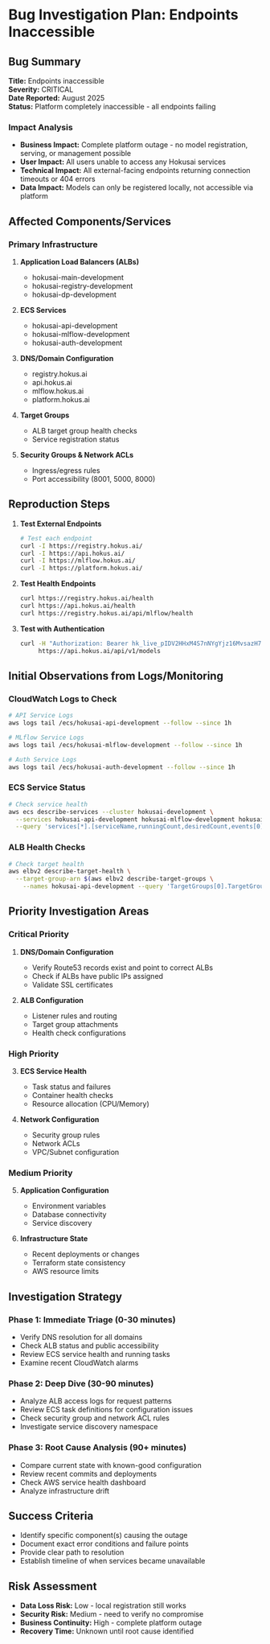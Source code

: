 # Bug Investigation Plan: Endpoints Inaccessible

## Bug Summary
**Title:** Endpoints inaccessible  
**Severity:** CRITICAL  
**Date Reported:** August 2025  
**Status:** Platform completely inaccessible - all endpoints failing

### Impact Analysis
- **Business Impact:** Complete platform outage - no model registration, serving, or management possible
- **User Impact:** All users unable to access any Hokusai services
- **Technical Impact:** All external-facing endpoints returning connection timeouts or 404 errors
- **Data Impact:** Models can only be registered locally, not accessible via platform

## Affected Components/Services

### Primary Infrastructure
1. **Application Load Balancers (ALBs)**
   - hokusai-main-development
   - hokusai-registry-development  
   - hokusai-dp-development

2. **ECS Services**
   - hokusai-api-development
   - hokusai-mlflow-development
   - hokusai-auth-development

3. **DNS/Domain Configuration**
   - registry.hokus.ai
   - api.hokus.ai
   - mlflow.hokus.ai
   - platform.hokus.ai

4. **Target Groups**
   - ALB target group health checks
   - Service registration status

5. **Security Groups & Network ACLs**
   - Ingress/egress rules
   - Port accessibility (8001, 5000, 8000)

## Reproduction Steps

1. **Test External Endpoints**
   ```bash
   # Test each endpoint
   curl -I https://registry.hokus.ai/
   curl -I https://api.hokus.ai/
   curl -I https://mlflow.hokus.ai/
   curl -I https://platform.hokus.ai/
   ```

2. **Test Health Endpoints**
   ```bash
   curl https://registry.hokus.ai/health
   curl https://api.hokus.ai/health
   curl https://registry.hokus.ai/api/mlflow/health
   ```

3. **Test with Authentication**
   ```bash
   curl -H "Authorization: Bearer hk_live_pIDV2HHxM4S7nNYgYjz16MvsazH7DQtN" \
        https://api.hokus.ai/api/v1/models
   ```

## Initial Observations from Logs/Monitoring

### CloudWatch Logs to Check
```bash
# API Service Logs
aws logs tail /ecs/hokusai-api-development --follow --since 1h

# MLflow Service Logs  
aws logs tail /ecs/hokusai-mlflow-development --follow --since 1h

# Auth Service Logs
aws logs tail /ecs/hokusai-auth-development --follow --since 1h
```

### ECS Service Status
```bash
# Check service health
aws ecs describe-services --cluster hokusai-development \
  --services hokusai-api-development hokusai-mlflow-development hokusai-auth-development \
  --query 'services[*].[serviceName,runningCount,desiredCount,events[0]]'
```

### ALB Health Checks
```bash
# Check target health
aws elbv2 describe-target-health \
  --target-group-arn $(aws elbv2 describe-target-groups \
    --names hokusai-api-development --query 'TargetGroups[0].TargetGroupArn' --output text)
```

## Priority Investigation Areas

### Critical Priority
1. **DNS/Domain Configuration**
   - Verify Route53 records exist and point to correct ALBs
   - Check if ALBs have public IPs assigned
   - Validate SSL certificates

2. **ALB Configuration**
   - Listener rules and routing
   - Target group attachments
   - Health check configurations

### High Priority  
3. **ECS Service Health**
   - Task status and failures
   - Container health checks
   - Resource allocation (CPU/Memory)

4. **Network Configuration**
   - Security group rules
   - Network ACLs
   - VPC/Subnet configuration

### Medium Priority
5. **Application Configuration**
   - Environment variables
   - Database connectivity
   - Service discovery

6. **Infrastructure State**
   - Recent deployments or changes
   - Terraform state consistency
   - AWS resource limits

## Investigation Strategy

### Phase 1: Immediate Triage (0-30 minutes)
- Verify DNS resolution for all domains
- Check ALB status and public accessibility
- Review ECS service health and running tasks
- Examine recent CloudWatch alarms

### Phase 2: Deep Dive (30-90 minutes)
- Analyze ALB access logs for request patterns
- Review ECS task definitions for configuration issues
- Check security group and network ACL rules
- Investigate service discovery namespace

### Phase 3: Root Cause Analysis (90+ minutes)
- Compare current state with known-good configuration
- Review recent commits and deployments
- Check AWS service health dashboard
- Analyze infrastructure drift

## Success Criteria
- Identify specific component(s) causing the outage
- Document exact error conditions and failure points
- Provide clear path to resolution
- Establish timeline of when services became unavailable

## Risk Assessment
- **Data Loss Risk:** Low - local registration still works
- **Security Risk:** Medium - need to verify no compromise
- **Business Continuity:** High - complete platform outage
- **Recovery Time:** Unknown until root cause identified